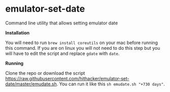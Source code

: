 # emulator-set-date
Command line utility that allows setting emulator date

**Installation**

You will need to run `brew install coreutils` on your mac before running this command. If you are on linux you will not need to do this step but you will have to edit the script and replace `gdate` with `date`.

**Running**

Clone the repo or download the script https://raw.githubusercontent.com/hithacker/emulator-set-date/master/emudate.sh. You can run it like this `sh emudate.sh "+730 days"`.
